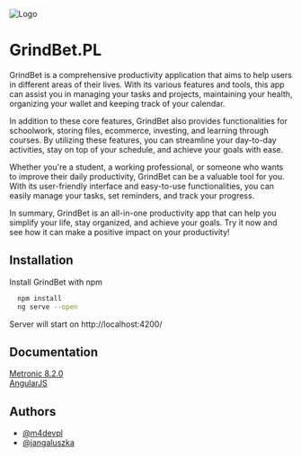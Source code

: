 
![Logo](https://i.imgur.com/19a4SS5.png)


# GrindBet.PL

GrindBet is a comprehensive productivity application that aims to help users in different areas of their lives. With its various features and tools, this app can assist you in managing your tasks and projects, maintaining your health, organizing your wallet and keeping track of your calendar.

In addition to these core features, GrindBet also provides functionalities for schoolwork, storing files, ecommerce, investing, and learning through courses. By utilizing these features, you can streamline your day-to-day activities, stay on top of your schedule, and achieve your goals with ease.

Whether you're a student, a working professional, or someone who wants to improve their daily productivity, GrindBet can be a valuable tool for you. With its user-friendly interface and easy-to-use functionalities, you can easily manage your tasks, set reminders, and track your progress.

In summary, GrindBet is an all-in-one productivity app that can help you simplify your life, stay organized, and achieve your goals. Try it now and see how it can make a positive impact on your productivity!


## Installation

Install GrindBet with npm

```bash
  npm install
  ng serve --open
```

Server will start on http://localhost:4200/
    
## Documentation

[Metronic 8.2.0](https://preview.keenthemes.com/html/metronic/docs/index)\
[AngularJS](https://docs.angularjs.org/guide)



## Authors

- [@m4devpl](https://github.com/m4devpl)
- [@jangaluszka](https://github.com/jangaluszka)


